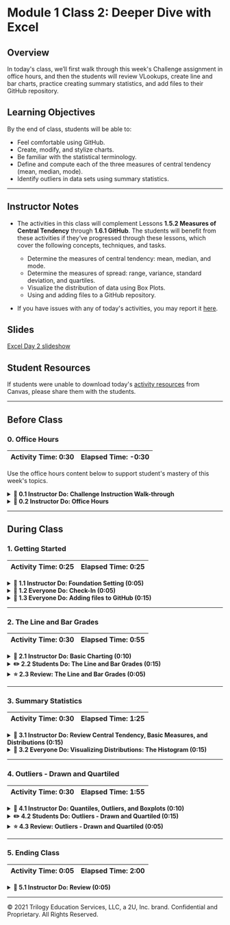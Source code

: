 # Module 1 Class 2: Deeper Dive with Excel

## Overview

In today's class, we’ll first walk through this week's Challenge assignment in office hours, and then the students will review VLookups, create line and bar charts, practice creating summary statistics, and add files to their GitHub repository.  

## Learning Objectives

By the end of class, students will be able to:
 
* Feel comfortable using GitHub.
* Create, modify, and stylize charts.
* Be familiar with the statistical terminology. 
* Define and compute each of the three measures of central tendency (mean, median, mode). 
* Identify outliers in data sets using summary statistics.

- - -

## Instructor Notes

* The activities in this class will complement Lessons **1.5.2 Measures of Central Tendency** through **1.6.1 GitHub**. The students will benefit from these activities if they‘ve progressed through these lessons, which cover the following concepts, techniques, and tasks. 

    * Determine the measures of central tendency: mean, median, and mode.
    * Determine the measures of spread: range, variance, standard deviation, and quartiles.
    * Visualize the distribution of data using Box Plots. 
    * Using and adding files to a GitHub repository.
  
* If you have issues with any of today's activities, you may report it [here](http://tiny.cc/BootCampFeedback).

## Slides

[Excel Day 2 slideshow](https://docs.google.com/presentation/d/1QKGEwKpxylFDlY4BvCBKo9Qd58nK44gOaPZcuU2xX54/edit?usp=sharing)

## Student Resources

If students were unable to download today's [activity resources](https://2u-data-curriculum-team.s3.amazonaws.com/data-viz-online-lesson-plans/01-Lessons/1-2-Student-Resources.zip) from Canvas, please share them with the students. 

- - - 

## Before Class

### 0. Office Hours

| Activity Time: 0:30       |  Elapsed Time:     -0:30  |
|---------------------------|---------------------------|

Use the office hours content below to support student's mastery of this week's topics.

<details>
  <summary><strong>📣 0.1 Instructor Do: Challenge Instruction Walk-through</strong></summary>

Open the Challenge in Canvas and go through the high-level instructions and requirements with your class. Be sure to check for understanding.

Open the Rubric in Canvas, go through the Mastery column with your class, and show how it maps back to the requirements for each deliverable. Be sure to check for understanding.

Review the following tips to ensure clarity on the Challenge:

For **Deliverable 1: Outcomes Based on Launch Date**, when charting the percentage of success by goal, they should ensure that they have filtered their data to include only "theater" campaigns. Explain that if they do not, the scope of their data will include all campaigns.

For **Deliverable 2: Outcomes Based on Goals**, when charting the number of projects that were successful, failed, and canceled based on the goal amount, they should ensure they have filtered their data to include only "plays" in the `COUNTIFS()` function. If they do not, the scope of their data will include all campaigns in the "Subcategory" column.

**Note:** The `COUNTIFS()` function is not something that is specifically covered in class content, but it’s something they will need to use to complete the assignment. This was done purposefully to give them the opportunity to dive into documentation, as they would do in the field on a regular basis. To assist the students, we’ll provide them with hints and links to examples as needed when asking them to use a skill that was not covered in the module.

This will be their first time using documentation, and they might feel some hesitation. Remind your class that using Google and documentation is an everyday experience in many different fields that use code to solve problems.

Talk to your class about times when you’ve used documentation to learn something new for work. It’s important for them to understand the practical value of this part of the assignment.

For **Deliverable 3: Written Analysis of the Results**, the learners will write a report based on their analysis. For some learners, this will be their first time writing a report. It might also be the first time your class creates a README.md file for their work. Talk to them about the importance of including a README, and emphasize that it’s a key part of their Challenge submission. If you have any personal recommendations for writing documentation, share them with your class!

</details>

<details>
  <summary><strong> 📣 0.2 Instructor Do: Office Hours</strong></summary>

* Before you begin class, hold office hours. Office hours should be driven by students. Encourage students to take full advantage of office hours by reminding them that this is their time to ask questions and get assistance from instructional staff as they learn new concepts.

* Expect that students may ask for assistance. For example: 

  * Further review on a particular subject
  * Debugging assistance
  * Help with computer issues
  * Guidance with a particular tool

</details>


- - -

## During Class 

### 1. Getting Started

| Activity Time:       0:25 |  Elapsed Time:      0:25 |
|---------------------------|---------------------------|


<details>
  <summary><strong>📣 1.1 Instructor Do: Foundation Setting (0:05)</strong></summary>

* Welcome students to class.

* Direct the students to post individual questions in the Zoom chat to be addressed by you or your TAs at the end of class.

* Open the slideshow and use slides 1-5 to walk through the foundation setting with your class. 

* **This Week - Deeper Dive with Excel:** Talk through the key skills that students will learn this week, and let them know that they are continuing to build on their data analyst skills. 

* **Today's Objectives:** Now, outline the concepts covered in today's lesson. Remind students that they can find the relevant activity files in the “Getting Ready for Class” page in their course content. 

</details>

<details>
 <summary><strong>🎉 1.2 Everyone Do: Check-In (0:05)</strong></summary>

* Ask the class the following questions and call on students for the answers:

    * **Q:** How are you feeling about your progress so far?

    * **A:** Let them know that we are starting to build their skillset. It’s also okay to feel overwhelmed as long as you don’t give up.

    * **Q:** How comfortable do you feel with this topic? 

    * **A:** Let's do "fist to five" together. If you are not feeling confident, hold up a fist (0). If you feel very confident, hold up an open hand (5).

</details>

<details>
  <summary><strong>🎉  1.3 Everyone Do: Adding files to GitHub (0:15)</strong></summary>

* Use slides 6-8 to accompany the beginning of this next activity, and cover the following talking points:

  * Explain that "GitHub offers a centralized location where all developers can push and pull (upload and download) their code."

  * Point out that GitHub always holds the most up-to-date code and files, handling everyone's updates appropriately.

  * Explain that for now, we will only need to know how to use the GUI for GitHub in order to submit homework.

  * Explain that later in the course, we will learn to use Git to work with GitHub through the terminal.

  * Point out to students that, as with many skills, Git and GitHub get easier with use.

* Have the students follow along with these steps:

  * Visit <https://github.com> and ask students to log in to their personal accounts.

  * From the main page, create a new repository with an initialized `README.md` file. Explain that convention in the software world is for each repository to have a "README" file that explains what the repository contains.

    ![git repo](Images/01-GitDemo_1.png)

  * Make the repository public so TAs can have access to it for grading.

  * Click on "Add .gitignore" and type "Python".

    ![create git ignore](Images/01-Git_ignore_1.png)

  * Click the green "Create repository" button. After clicking "Create repository," you’ll now be on the "homepage" of your repository.

    * The purpose of the "gitignore" file that you added to the repository is to ensure that files not tracked by GitHub remain untracked.

    * Click on the `.gitignore` file in your repository to open it.

      ![create git ignore](Images/01-Git_ignore_2.png)

    * In the `.gitignore` file, you can see many different files by extension, as well as distribution packages that won’t be tracked for this repository.

      ![Git ignore file](Images/01-Git_ignore_3.png)

    * If you don’t want GitHub to track a file, you can edit the `.gitignore` file by adding the file name or file extension.

    * Let's untrack a common file, `.DS_Store`, for this repository. The `.DS_Store` file is created and maintained by the macOS Finder application in every folder, and it has functions similar to the file `desktop.ini` in Microsoft Windows. We don't see this file in our folders.

      * Click on the pencil icon in the `.gitignore` file to edit the file.
      * Once in edit mode, add the following to the `.gitignore` above the `# Distribution / packaging` section.

      ```python
      # .DS_Store
      .DS_Store
      ```

      * Scroll to the bottom and enter the commit message "Updating .gitignore file." where it says "Commit changes."
      * Click the green "Commit changes" button.

        ![edit git ignore](Images/01-Git_ignore_4.png)

  * Switch back to the computer's desktop, create a new, empty Excel file, and save it. This will be used to demonstrate how to upload new files.

  * Navigate back to the repository home page you created, and click **Upload files**.

    ![upload file](Images/01-GitDemo_upload.png)

  * Choose your Excel file in the dialog box; instead of the "Upload Files" button, you may also drag files from your desktop to the GitHub webpage for a repo. Add a commit message and commit the changes.

  * Finally, refresh the web page to show that the new file is now safely saved to the repository.

    ![drag file](Images/01-GitDemo_filedrag.gif)

* Make sure that all the students have been able to follow along. Let students know that this is how they will submit their homework for the first two weeks. Students will add all of the necessary files to their GitHub repo, then submit the repository link to BCS.

* Encourage students to practice using GitHub.

* Ask the class the following questions and call on students for the answers:

    * **Q:** Where have we used this before?

    * **A:** We created a GitHub account, a repository, and uploaded files in Lesson 1.6.1.

    * **Q:** How does this activity equip us for the Challenge?

    * **A:** We will need to add our final analysis from the Challenge to the GitHub repository we created for this project. 

    * **Q:** What can we do if we don't completely understand this?

    * **A:** We can refer to the curriculum material and reach out to the instructional staff.

* Answer any questions before proceeding to the student activity.

</details>

- - - 

### 2. The Line and Bar Grades

| Activity Time:       0:30 |  Elapsed Time:      0:55  |
|---------------------------|---------------------------|


<details>
  <summary><strong>📣 2.1 Instructor Do: Basic Charting (0:10)</strong></summary>


* During this walk-through, have the TAs send out images of where things are located on both operating systems.

* Use slides 9-12 to accompany the beginning of this next activity, and cover the following talking points:

  * Point out that up until this class, we haven't explored one of the major features of Microsoft Excel: visualizations.

  * Explain that this next activity will be an instructor walk-through of how to generate visualizations in Excel. Most of the commands and concepts are the same across Mac and Windows operating systems, but the software may look a bit different.

  * Reassure students that as we proceed through the walk-through, the TAs will be distributing the images of each step for both operating systems. Therefore, everyone should be able to follow along using their own computers.

  * Explain that today we will concentrate on 4 primary types of plots: scatter plots, line plots, bar plots, and box plots.

* Now, open the [01-Ins_ChartDemo/Resources/CreamFaves.xlsx](Activities/01-Ins_ChartDemo/Resources/IceCreamFaves.xlsx) file and select all of the data in columns A and B. Your selection should include the header rows containing the column labels and all rows containing data. Then, navigate into the `Insert` tab at the top of the application to show off all of the nifty charting options that are available in the Charts group.

* **PC**

  ![Chart Options PC](Images/02-PC_chart_options.png)

* **Mac**

  ![Chart Options Mac](Images/02-Mac_chart_options.png)

* Excel allows its users to create many kinds of charts, but first we’re going to create a bar chart because that fits our data nicely.

* Whenever you select a charting option from the Charts group, a new menu will appear that allows us to select various visual options. In the case of bar charts, we can choose between 2D or 3D visuals with a horizontal or vertical layout.

  * For now, just stick with a vertical 2D chart because it is the most basic.

* Once a chart option has been selected, a new chart will automatically be placed in the spreadsheet. Clicking on this chart will allow us to edit it, and, if we wanted to, we could double-click on any one element to edit that piece more specifically.

  * For now, click on the chart's title to show your students that we can rename the chart whatever we would like. Note that its title may be a generic "Chart Title" if you did not include the header rows in your selection.

* **PC**

  * Next, click on the plus sign to the right of our chart. This brings up a list of elements we can add/remove. Some of these elements have sub-elements that we can choose from as well.

    ![Images/02-PC_AddElements.png](Images/02-PC_AddElements.png)

  * Click on the "Axes Titles" option to add in titles for our vertical and horizontal axes. Then, click on the arrow to the right of the "Axes Titles" option to bring up the sub-menu, which allows us to choose the specific titles we would like to show.

  * By clicking on the paintbrush to the right of a chart, we can choose a number of basic visual styles from a list. We can also select a color scheme for our chart by selecting a palette from the Color group.

    ![Images/02-PC_ChartColors.png](Images/02-PC_ChartColors.png)

  * Selecting a new color palette may not seem to make much of a difference at first, but if we double-click on the bars of our chart, a new menu will appear at the side of the application that allows us to format our bars. If we then click on the paint can and select the "Vary colors by point" option, each bar will be given a different color that fits the palette we selected for our chart earlier.

* **Mac**

  * Click on "Add Chart Element" on the left side of the ribbon and move down to "Axis Titles." Here, you can select Primary Horizontal or Vertical.

    ![Images/02-Mac_axis.png](Images/02-Mac_axis.png)

  * Click on "Change Colors" on the ribbon to change the colors of the bar graph (to the right of the "Add Chart Element").

  * Double click on any of the bars to bring up the "Format Data Series" menu. Here we can check the "Vary colors by point" option that will give each bar a different color.

    ![Images/02-Mac_colors.png](Images/02-Mac_colors.png)

* Point out that the format menu for a chart element can be brought up by double-clicking on any specific element. This gives us even more control over the look of our chart. Remember, the exact location of the formatting control may differ between versions of Excel.

* Let's say that we made a bar chart, but then our employer told us they really wanted a pie chart. Luckily for us, Excel has an option that allows us to change a chart's type by simply going into the chart's right-click menu and selecting "Change chart type." This means we can turn a bar chart into a pie chart very easily.

  * You can also change a chart's type by selecting the chart, going into the Design tab's Type group, and clicking "Change Chart Type."

  * Turn that bar chart we’ve been working on into a pie chart. Make sure to add in the "Legend" element for our new pie chart. Otherwise, no one will know what each slice of the pie represents.

    * On Macs, you can add a legend by clicking on "Add Chart Element" on the ribbon again, and select add "Legend" and the location.

      ![Images/02-Mac_legend.png](Images/02-Mac_legend.png)

* Another type of graph that is necessary to understand is the line graph. The problem is that the data we currently have is not exactly ideal for creating a line graph ... Ask your students why this is the case.

  * Our data does not show any trend over time. It instead compares a single piece of data across multiple named categories.

* Next, open [02-Ins_BasicCharting/Solved/BasicCharts.xlsx](Activities/02-Ins_BasicCharting/Solved/BasicCharts.xlsx) in Excel and go to the second sheet, "Ice Cream Sales." This sheet contains data showing how many scoops of ice cream flavors have been sold over a one-year period.

  * Select all of the data on this sheet, then choose a 2D line chart from the Charts group on the Insert tab. Remember, your selection should include the rows and columns containing labels.

    ![PC Line Charts](Images/02-PC_LineGraph.png)

  * Your students should notice just how cluttered this chart looks, which makes it difficult to glean any information.

    * **PC**: To filter the rows you'd like to show, choose the third option to the right of the chart; this allows us to filter for categories of data we would like to show.

      * Select just a few ice cream flavors from the list, then hit the "Apply" button to filter some data for our chart.

    * **Mac:** To filter what is shown on the chart, choose the `Home` tab, select column `A`, and click `Sort & Filter` in the right of the toolbar (this may be hidden in the `Editing` tab at certain screen sizes). Once your column is in filter mode, click the arrow dropdown in the header cell: from there, you will see options for sorting and filtering.

      ![Images/02-Mac-line-chart-filter.gif](Images/02-Mac-line-chart-filter.gif)

      * Select a few ice cream flavors from the list and show the chart as it updates.

    * It is important to note that the filter options listed here are only helpful in certain cases. When we would like to filter out data based on some condition (e.g., greater than, less than, etc.), these limited filter options will not cut it.

* Send out the activity workbook [02-Ins_BasicCharting/Solved/BasicCharts.xlsx](Activities/02-Ins_BasicCharting/Solved/BasicCharts.xlsx) for students to refer to later.

* Ask the class the following questions and call on students for the answers:

    * **Q:** Where have we used this before?

    * **A:** We created and modified a line chart in Lesson 1.3.2.

    * **Q:** How does this activity equip us for the Challenge?

    * **A:** We will need to create and modify line charts in the Challenge.

    * **Q:** What can we do if we don't completely understand this?

    * **A:** We can refer to the lesson plan and reach out to the instructional staff.

* Answer any questions before proceeding to the student activity.

</details>

<details>
  <summary><strong>✏️ 2.2 Students Do: The Line and Bar Grades (0:15)</strong></summary>

* In this activity, the students are going to assume the role of a teacher and create bar and line charts that visualize the students’ grades over the course of a semester.

* You may choose to use slides 13-15 to accompany this next activity.

* Show the students the [solution](Activities/03-Stu_LineAndBar/Solved/StudentGrades_Solved.xlsx) they will be building, then send out the instructions and starter file below.

* Next, go over the [instructions](Activities/03-Stu_LineAndBar/README.md) with the students and check for understanding.

* Make sure the students can download and open the [instructions](Activities/03-Stu_LineAndBar/README.md) and [starter Excel file](Activities/03-Stu_LineAndBar/Unsolved/StudentGrades_Unsolved.xlsx) for this activity from the AWS link.

* Answer any questions before breaking the students out in groups. 

* Divide students into groups of 3-5. They should work on the solution by themselves, but can reach out to others in their group for help.

* Let students know that they may be asked to share and walk through their work at the end of the activity. 


</details>

<details>
  <summary><strong>⭐ 2.3 Review: The Line and Bar Grades (0:05)</strong></summary>

* Once time is up, bring the students back from their groups and ask for a volunteer, or identify a group that can share their work for a walk-through. Remind them that it is perfectly alright if they didn't finish the activity.

* Review the [solution](Activities/03-Stu_LineAndBar/Solved/StudentGrades_Solved.xlsx) of the activity. Be sure to try to answer any questions they may have before moving on to the next section.

* One of the key factors to cover here is filtering data within the line chart. The chart is overcrowded and difficult to read if we don't choose which students we want to look at specifically or in detail. Sometimes, less data on a chart is more.

  * They'll also need to "Switch Row/Column" from the Chart Design menu on the line graph.

* Send out the activity workbook [03-Stu_LineAndBar/Solved/StudentGrades_Solved.xlsx](Activities/03-Stu_LineAndBar/Solved/StudentGrades_Solved.xlsx) for students to refer to later.

* Ask the class the following questions and call on students for the answers:

    * **Q:** Is there a better type of graph to show the grades for all the students over the semester, instead of a line graph? 

    * **A:** We can use a bar graph, but that is also cluttered. Using the filtering option is probably the best option to make sure the graph is not too cluttered. 

    * **Q:** What can we do if we don't completely understand this?

    * **A:** Practice creating a variety of charts with your own data and filter the data if applicable. 

* Answer any questions before proceeding to the next activity.


</details>

- - -

### 3. Summary Statistics 

| Activity Time:       0:30 |  Elapsed Time:      1:25  |
|---------------------------|---------------------------|


<details>
  <summary><strong> 📣 3.1 Instructor Do: Review Central Tendency, Basic Measures, and Distributions (0:15)</strong></summary>

* Let the students know that you’ll be going over the basics of summary statistics, as well as introducing some extensions that we’ll revisit in subsequent modules.

* Use slides 16-42 to accompany the review of the following basic statistical terms. 

Review the following basic terms: 

**Mean:** Sum of all values in the sample divided by the number of values in the sample

**Median:** The value at the midpoint in a set of observed values

**Mode:** The most frequently occurring value in a set of values

**Variable:** Any characteristic that can be measured and change

**Range:** Difference between the lowest and highest values in a set of observations

**Variance:** Average of the squared differences of all values from the mean

**Parameter:** A particular attribute of a population

**Standard deviation:** Square root of the variance; a measure used to quantify the dispersion of a set of observations.

Review the following extensions: 

**Frequency distribution:** Overview of all distinct values of a variable and how frequently each occurs

**Normal distribution:** A probability distribution symmetric around the mean, where data near the mean are more frequent in occurrence than data far from the mean. More specifically, approximately 68% of values fall within one standard deviation of the mean, 95% within two, and 99% within three.

**Standard error:** Standard deviation of the population / square root of the sample size. In practice, sample standard deviation is used

**Central limit theorem:** Proposition that the sampling distribution of the sample means of any variable will be normal if the sample size is large enough

**Estimator:** Sample statistic that attempts to reveal the unknown population parameter

**Histogram:** A chart showing the frequency distribution of a variable


### Introducing our data

Open up the [04-Ins_Stats/Resources/abalone-data-descriptive-stats-02-14-19.xlsx](Activities/04-Ins_Stats/Resources/abalone-data-descriptive-stats-02-14-19.xlsx) data set. Make sure the students have downloaded the same file – `abalone-data-descriptive-stats-02-14-19.xlsx`– from the AWS link. 

* Have them open the file while you explain the importance of EDA. An example is:

### Example EDA Primer: Listening to the Data

Even the most sophisticated statistical methods will fail without first gathering basic information about our data, like averages and ranges. These measures, known as *descriptive statistics*, tell us about the data we have, and those qualities influence what we choose to do with it. This process of “getting to know” our data set is often referred to as “exploratory data analysis,” or EDA.
If necessary, demonstrate mean, median, and mode as profiled below using the abalone data set.

Mean -

![Images/excel_mean.png](Images/03-excel_mean.png)

Median -

![Images/excel_median.png](Images/03-excel_median.png)

Mode -

![Images/excel_median.png](Images/03-excel_median.png)

***Slack out this diagram:***

![Images/variable-types.png](Images/03-variable-types.png)

**Break Down the Data Types**
Below is an example explanation of the diagram and data types. Feel free to solicit questions and offer examples:

>We say we’re analyzing “data,” but what is that, exactly? Data can take several forms; you’ve run into most of these in the course, but below we visualize the entire “family tree.”

>The first “split” is categorical versus quantitative. The values assigned to categorical variables have a limited number of possibilities: for example; a customer either “Bought” or “Did Not Buy.” This would be a binary variable because there are only two possible outcomes.

>A variable with more than two categories is known as nominal: an example here might be the five boroughs of New York City. Ordinal is a “twist” on the categorical variable in that the ordering of the variables indicates some relationship. For example, “freshman,” “sophomore,” “junior”, and “senior” are four categories of college class arranged from first year to last year.

>By contrast, quantitative variables record attributes that can be measured by magnitude or size. In theory, there is no limit to the different number of values a quantitative variable can take.

>If a variable can take on any value, it’s a continuous variable; otherwise, it’s a discrete variable. An example, here: while individuals described in your data could have any number of heights (58 inches, 58.25 inches, 58.254231 inches, etc.), you can’t have something like 123.5 individuals; that must be a whole number and is thus discrete.

>Now let’s start exploring how our variables vary so that we can experiment on hypotheses we have about the data. In the examples below, we will demonstrate using the abalone data set in Excel on the “whole_weight” and “shucked_weight” measures.

### Variability Measures

Using the abalone data set, demonstrate range, as below:

![Images/abalone.png](Images/03-abalone.png)

### Variance and Standard Deviation

Open up [04-Ins_Stats/Resources/calculating-variance-deviation-02-14-19.xlsx](Activities/04-Ins_Stats/Resources/calculating-variance-deviation-02-14-19.xlsx) to walk through an example demonstration. Click on the tabs "variance" and "standard deviation". On the "standard deviation" tab, note that using Excel’s built-in `=STDEV.S(D2:D7)` function, we get the same standard deviation in F14 as in F13 when we use `=SQRT(F11)`.

</details>

<details>
  <summary><strong> 🎉 3.2 Everyone Do: Visualizing Distributions: The Histogram (0:15)</strong></summary>

* For this activity, make sure the students can download and open the [abalone data set](Activities/04-Ins_Stats/Resources/abalone-data-descriptive-stats-02-14-19.xlsx) for this activity from the AWS link. 

* They will use this data set to perform summary statistics and create histograms. 

* For the first part, guide the students in creating the summary statistics in the "descriptive-start" tab. They'll need to calculate the mean, median, mode, min, max, variance, standard deviation, and sample size for the whole weight and shucked weight, as shown in the "descriptive-finish" tab. Encourage them to do this part without copying and pasting.

* Next, guide the students in creating the histograms in the "descriptive-start" tab for the whole weight and shucked weight as shown on the "descriptive-finish" tab. 

* If you’d like to add some pizazz, give them this **Pro tip:** Select the histogram range from bottom to top because Excel will place the chart near wherever you are in the workbook, so this way you will get a chart at the top rather than the bottom of the workbook. You can select the range from bottom to top by going to cell C1, selecting Ctrl + ↓, and then Ctrl + Shift + ↑.

You will get this chart:

![Images/abalone_whole_weight_hist.png](Images/03-abalone_whole_weight_hist.png)

It also appears on the second tab of the abalone worksheet.

Do the same for shucked_weight:

![Images/abalone_shucked_weight_hist.png](Images/03-abalone_shucked_weight_hist.png)

***If you have the time, remark on how Excel intelligently placed the values into equally-spaced "bins” and plotted the number of records for each group. Experimenting with these “bin intervals” can provide additional insight into the data. Binning will be revisited later in several visualization modules, especially Tableau.***

</details>

- - - 


### 4. Outliers - Drawn and Quartiled

| Activity Time:       0:30 |  Elapsed Time:      1:55  |
|---------------------------|---------------------------|

<details>
  <summary><strong>📣 4.1 Instructor Do: Quantiles, Outliers, and Boxplots (0:10)</strong></summary>

* Use slides 43-45 to accompany the beginning of this next activity and cover the following talking points:

  * Remind students that when we characterize a data set, we need to be careful that our summary statistics don't misrepresent the data.

  * Explain that one of the biggest challenges in statistics is the fact that real-world data is imperfect. Oftentimes, real-world data will contain extreme values that can skew our interpretations, especially when we try to describe the center of a data set.

* You may use slides 46-47 to accompany the next section of the activity and cover the following talking points:

  * Explain that one of the simplest methods of describing real-world data is to break up a data set into smaller segments.

  * Explain that in statistics, we use **quantiles** to describe segments of a data set.

  * Explain that **quantiles** are the "cut points" that separate a sorted data set into equal-sized fragments.

  * Explain that the two most popular types of **quantiles** are **quartiles** and **percentiles**.

  * Explain that **quartiles** divide up a data set into four equal parts, and **percentiles** divide a data set into 100 equal parts.

* Open up the activity workbook [05-Ins_QuantilesOutliersBoxplots/Solved/quantiles_outliers_boxplots.xlsx](Activities/05-Ins_QuantilesOutliersBoxplots/Solved/quantiles_outliers_boxplots.xlsx) and show the students the first sheet.

  ![The first quartile examples](Images/04-QuartileExample1.png)

* Explain that this data set is a sorted list of 11 values ranging between 10 and 100.

* Ask the students if they remember what we call the center of a sorted data set.

* If no student can recall, remind them that the center of a sorted data set is known as the median.

* Explain that the median can also be considered the cut point that divides a data set into two equal parts. Therefore, the median can also be called the **second quartile** or **Q2**.

* Point out that the median of this data set is 55. There are five values below 55 and five values above 55.

* Explain that the **first quartile** (also known as **Q1**) is the median of the first set of values separated by **Q2**. Alternatively, the **third quartile** (also known as **Q3**) is the median of the second set of values separated by **Q2**.

* Point out this example is very simplified, and its easy to see where the cut points should be in order to make four equally sized groups of data.

* Show the students the next sheet in the workbook.

  ![The second quartile examples](Images/04-QuartileExample2.png)

* Explain that this data is a sorted list of a professional tennis player's serve speeds. In total, 137 measurements were made ranging from 68 to 97 mph.

* Explain that when a data set is large, it can be difficult to determine where the quartiles are.

* Explain that we can use the `QUARTILE.EXC` function in Excel to calculate the quartile values.

* Explain that the input to the `QUARTILE.EXC` function is a range of values and the number corresponding to which quartile it should calculate.

* Point out that in this data set the quartiles divide the data into groups of 34 values, with one group consisting of 35 values.

* Explain that quartiles allow us to make observations about the data set without the need to plot the distribution of values.

* Explain that one observation we can make is that on average, the tennis player serves around 85 mph.

* Explain that another observation we can make is that 50% of the tennis player’s serves were between 77 and 90 mph.

* Explain that because quartiles divide the data into 4 equal segments, the range between Q1 and Q3 covers roughly 50% of all data points.

* Explain that this range is known as the **interquartile range**, or **IQR** for short. In statistics, the **interquartile range** is used to help identify the most trustworthy measurements in a data set. The **interquartile range** is calculated by subtracting Q1 from Q3.

* Use the slides 48-49 covering the following speaking points about Extreme Values to accompany the beginning of this next activity. 

  * Explain that in data science, we call suspicious data points that are at either extreme of a data set **potential outliers**.

  * Explain that an **outlier** is a data point that differs from the rest of a data set.

  * Explain that **outliers** can be caused by changes in data collection methods, experimental error, a malfunction of a machine, or any general source of unaccounted variability when generating a data set.

  * Explain that **outliers** cause a data set to alter its distribution, which causes issues when we try to characterize a data set with summary statistics. Therefore, it is critical to identify **potential outliers** in a data set before moving forward with any analysis.

  * Explain that there are two common ways to identify potential outliers in a data set.

  * Explain that the most common qualitative method to identify potential outliers is using a **box and whisker plot**.

  * Explain that the **box and whisker plot** is also known as a **box plot** and shows the distribution of values from a single list.

  * Explain that the most common quantitative method to identify potential outliers is to use the `1.5*IQR` rule.

  * Explain that the `1.5*IQR` rule states that any data point that is 1.5 times the interquartile range lower than Q1 could be a potential outlier. Alternatively, any data point that is 1.5 times the interquartile range higher than Q3 could be a potential outlier.

* Show the students the next sheet in the workbook.

    ![The third quartile examples](Images/04-QuartileExample3.png)

* Explain that the third example is the same tennis serve speed data set, except that there is a new 40 mph data point.

* Explain to the students that with real-world data, it is common to see suspicious data points at the low and high ends of a sorted data set.

* Ask the students if they think that the 40 mph data point is trustworthy based upon the rest of the data.

* Caution students that we have to be careful how we identify and correct outliers.

* Explain that if we remove data points that are not outliers, or if we report data without disclosing that we removed data points, we can be held liable for showing deceptive statistics.

* Explain that in this example, the lower boundary of the `1.5*IQR` rule is 57.5 mph. Therefore, the new 40 mph data point could be considered an outlier, and we could remove that value from our calculations.

* Remind the students that if we removed the potential outlier, it would be critical to report that the value was removed alongside any table or figure generated from the data set.

* Show the students the last worksheet.

    ![The fourth quartile examples](Images/04-QuartileExample4.png)

* Explain that **box plots** are a very powerful plot because they contain a number of summary statistics at a glance.

* Explain that most analytical tools and programming languages have methods to build a **box plot**, and most **box plots** use the same shapes and styles to convey summary statistics.

* Point out to the students the annotated diagram below the Excel chart.

* Explain that the box in a box plot is the interquartile range, and the line in the middle of the box is the median of the data set.

* Explain that sometimes a box plot will include an `X` or triangle in the middle of the box; this symbol indicates the mean of the data set.

* Explain that the lines, or whiskers, protruding from the box indicate the largest and smallest data points inside the `1.5*IQR` rule.

* Explain that the data points plotted past the whiskers indicate the potential outliers.

* Explain that we compare the data points on the box plot to the extreme values of the data set to determine which data points are the potential outliers.

  * In Excel, you can hover over any data point to look at what value is being represented.

* Point out that the Excel box plot shows us that the 40 mph data point from the tennis serve data may be an outlier.

* Point out that in this example, we are looking at a vertical box plot. Explain that just like bar plots can be displayed with vertical or horizontal bars, box plots can also be displayed vertically or horizontally.

* Send out the activity workbook [05-Ins_QuantilesOutliersBoxplots/Solved/quantiles_outliers_boxplots.xlsx](Activities/05-Ins_QuantilesOutliersBoxplots/Solved/quantiles_outliers_boxplots.xlsx) for students to refer to later.

* Ask the class the following questions and call on students for the answers:

    * **Q:** Where have we used this before?

    * **A:** We created box plots in Lesson 1.5.4.

    * **Q:** How does this activity equip us for the Challenge?

    * **A:** Although we will not need to create box plots in the Challenge, understanding the spread of the data and finding outliers is important in data analysis. 

    * **Q:** What can we do if we don't completely understand this?

    * **A:** We can refer to the lesson plan and reach out to the instructional staff.

* Answer any questions before proceeding to the student activity.

</details>

<details>
  <summary><strong>✏️ 4.2 Students Do: Outliers - Drawn and Quartiled (0:15)</strong></summary>

* In this activity, the students are going to search through the antioxidant column for each product and determine if there are any potential outliers in the data set.

* You may use slides 50-51 to accompany this next activity.

* Show the students the [box plot solution](Activities/06-Stu_OutliersDrawnQuartiled/Solved/Outliers_Activity_Solved.xlsx) they will be creating, then send out the instructions and starter file below.

* Next, go over the [instructions](Activities/06-Stu_OutliersDrawnQuartiled/README.md) with the students and check for understanding.

* Make sure the students can download and open the [instructions](Activities/06-Stu_OutliersDrawnQuartiled/README.md) and [starter Excel file](Activities/06-Stu_OutliersDrawnQuartiled/Unsolved/Outliers_Activity_Unsolved.xlsx) for this activity from the AWS link.

* Answer any questions before breaking the students out in groups.

* Divide students into groups of 3-5. They should work on the solution by themselves, but can reach out to others in their group for help.

* Let students know that they may be asked to share and walk through their work at the end of the activity. 

</details>

<details>
  <summary><strong>⭐  4.3 Review: Outliers - Drawn and Quartiled (0:05)</strong></summary>

* Once time is up, bring the students back from their groups and ask for a volunteer or identify a group that can share their work for a walk-through. Remind them that it is perfectly OK if they didn't finish the activity.

* Open the [solution](Activities/06-Stu_OutliersDrawnQuartiled/Solved/Outliers_Activity_Solved.xlsx) and review the first sheet with the students.

* Point out that this data set is over 3000 values, and by just glancing at the data, we can see the antioxidant content jump from less than one to greater than 100.

  * That much variability is indicative of potential outliers in the data set.

* Show the students the next sheet of the workbook.

    ![The Outlier Testing sheet](Images/04-OutlierReview1.png)

* Explain that the first step in this activity was to create a summary statistics table.

* Explain that once we calculated the first and third quartiles, we could calculate the `1.5*IQR` boundary rule.

* Remind the students that the lower boundary of the `1.5*IQR` rule is `Q1-(1.5*IQR)`, while the upper boundary is `Q3+(1.5*IQR)`.

* Point out that the lower boundary extends beyond the minimum antioxidant value. Therefore, all values lower than the median are within the boundary.

* Explain that once we have the upper boundary, we can use this value in the filter of the raw data.

* Demonstrate to the students how to copy the upper bound to create a "Greater than" filter.

    ![This is what applying a greater than filter looks like](Images/04-greater_than.gif)

* Explain that once we have the filtered list of potential outliers, we copy over the product name and antioxidant content to our worksheet.

* Explain that the final step is to create a box and whisker plot using all of the antioxidant values.

* Point out that the box and whisker plot may look a bit different. There does not appear to be a box; instead, there is a line.

* Explain that when there are large extremes in the data, the box and whisker plot gets compacted.

* Point out to the students that the median is 0.5, the IQR is 2.12, and the upper boundary is 5.46. However, the largest values are almost 3000.

* Explain that this compacted box plot is typically observed when potential outliers are orders of magnitude larger than the median.

* Explain that box plots are great at showing us when there are outliers in a data set, but they are not very helpful when determining how many potential outliers exist.

* Explain that this is why many data scientists will start by plotting the data in a box and whisker, and reflex to quantifying the `1.5*IQR` boundaries if any potential outlier data points exist.

* Send out the solution workbook [06-Stu_OutliersDrawnQuartiled/Solved/Outliers_Activity_Solved.xlsx)](Activities/06-Stu_OutliersDrawnQuartiled/Solved/Outliers_Activity_Solved.xlsx) for students to refer to later.

* Ask the class the following questions and call on students for the answers:

    * **Q:** From a data analyst perspective, how would you avoid the large variability in antioxidant levels in this data set? 

    * **A:** We could filter the amount of antioxidant by food category, country, product, and where it is manufactured, and then create separate box plots and summary statistics based on these categories. 

    * **Q:** What can we do if we don't completely understand this?

    * **A:** Filter the data set, create summary statistics based on food category, then create a box plot on this data.  

* Answer any questions before ending class.

</details>

- - -

### 5. Ending Class 

| Activity Time:       0:05 |  Elapsed Time:      2:00  |
|---------------------------|---------------------------|

<details>
  <summary><strong>📣  5.1 Instructor Do: Review (0:05)</strong></summary>

* Before ending class, review the skills that were covered today and mention where in the module these skills are introduced. 
  * Creating and modifying line charts was covered in **Lesson 1.3.2**.
  * Creating box plots was covered in **Lesson 1.5.4**.
  * Creating a GitHub repository was covered in **Lesson 1.6.2**.

* Answer any questions the students may have.

* Finally, encourage your class to begin the Challenge as soon as possible, if they have not already begun, and to use the Learning Assistants channel and pre-scheduled Office Hours with their instructional team for help as they progress through their work. If they feel like they need context to understand documentation or instructions throughout the week, this is where they can get it. 

</details>

- - -


© 2021 Trilogy Education Services, LLC, a 2U, Inc. brand.  Confidential and Proprietary.  All Rights Reserved.
